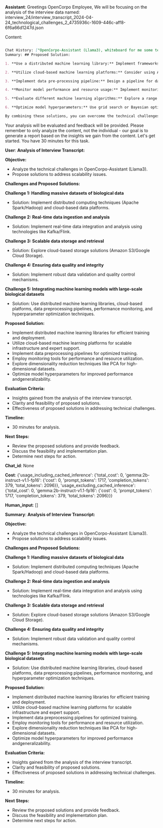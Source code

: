 **Assistant**: Greetings OpenCorpo Employee, We will be focusing on the analysis of the interview data named: interview_24/interview_transcript_2024-04-24_technological_challenges_2_4735936c-1609-446c-aff8-6f6a66d1247d.json 


 Content: 

 ```md

 Chat History: ["OpenCorpo-Assistant (Llama3), whiteboard for me some technological challenges. Propose a solution for scalability issues. I will evaluate your answers and give my feedback, then propose a problem to you. You will answer and I will evaluate. Let's now begin. You have 30 minutes.", "Sounds great! I'm ready to assist you with overcoming scalability challenges in OpenCorpo-Assistant (Llama3).\n\n**Challenge 1: Handling massive datasets of biological data**\n\n* **Problem:** OpenCorpo-Assistant currently processes data from a variety of sources, including clinical trial databases and biological repositories. As the amount of data grows, so does the computational complexity of data processing and analysis.\n* **Solution:** Implement distributed computing techniques such as Apache Spark or Hadoop to parallelize data processing across multiple nodes in a cluster. Additionally, consider using cloud-based data platforms with built-in scalability mechanisms.\n\n**Challenge 2: Real-time data ingestion and analysis**\n\n* **Problem:** OpenCorpo-Assistant currently experiences latency during real-time data ingestion from various sources. This can delay the analysis process and impact research outcomes.\n* **Solution:** Implement real-time data integration and analysis using technologies like Apache Kafka or Apache Flink. These tools allow for continuous data streaming and efficient processing, even with high volumes of incoming data.\n\n**Challenge 3: Scalable data storage and retrieval**\n\n* **Problem:** OpenCorpo-Assistant currently uses a traditional file system for data storage, which may become inefficient as the dataset grows.\n* **Solution:** Explore cloud-based data storage solutions such as Amazon S3 or Google Cloud Storage. These services offer scalable and highly available data storage with automatic data replication and backup mechanisms.\n\n**Challenge 4: Ensuring data quality and integrity**\n\n* **Problem:** Data quality issues can arise during data ingestion or analysis, leading to biased results.\n* **Solution:** Implement robust data validation and quality control mechanisms using tools like Apache Picard or Biopython libraries. Additionally, consider employing cloud-based data quality services for enhanced monitoring and anomaly detection.", "Wow, you've proposed some fantastic solutions for the scalability challenges in OpenCorpo-Assistant (Llama3)! I'll evaluate your answers and provide feedback.\n\n**Challenge 1: Handling massive datasets of biological data**\n\nYour proposal to implement distributed computing techniques like Apache Spark or Hadoop is excellent. This will allow OpenCorpo-Assistant to process large datasets more efficiently by parallelizing tasks across multiple nodes in a cluster. Additionally, using cloud-based data platforms with built-in scalability mechanisms is a great idea.\n\n**Challenge 2: Real-time data ingestion and analysis**\n\nYour suggestion to implement real-time data integration and analysis using technologies like Apache Kafka or Apache Flink is spot on! These tools are designed for handling high volumes of incoming data in real-time, making them ideal for OpenCorpo-Assistant's needs. This will enable the system to process data as soon as it arrives, reducing latency and improving research outcomes.\n\n**Challenge 3: Scalable data storage and retrieval**\n\nYour proposal to explore cloud-based data storage solutions like Amazon S3 or Google Cloud Storage is a great idea. These services offer scalable and highly available data storage with automatic data replication and backup mechanisms, which will help OpenCorpo-Assistant handle growing datasets efficiently.\n\n**Challenge 4: Ensuring data quality and integrity**\n\nYour suggestion to implement robust data validation and quality control mechanisms using tools like Apache Picard or Biopython libraries is excellent. Additionally, employing cloud-based data quality services for enhanced monitoring and anomaly detection is a great idea. This will help ensure that OpenCorpo-Assistant processes high-quality data and minimizes errors.\n\nNow, it's my turn to propose a challenge!\n\n**Challenge 5: Integrating machine learning models with large-scale biological datasets**\n\nOpenCorpo-Assistant aims to integrate machine learning models with large-scale biological datasets to improve research outcomes. However, this integration poses significant technical challenges. How would you approach this problem?\n\nPlease provide your proposed solution(s) for this challenge!", '## Proposed Solution:\n\n1. **Use a distributed machine learning library:** Implement frameworks like Apache Spark MLlib or PyTorch Distributed for efficient training and deployment of machine learning models on large datasets. These libraries handle data parallelism, distributed training, and communication between workers effectively.\n\n2. **Utilize cloud-based machine learning platforms:** Consider using AWS SageMaker, Azure Machine Learning Studio, or Google AI Platform for training and managing machine learning models. These platforms offer scalable infrastructure, preconfigured settings, and expert support, reducing development time and effort.\n\n3. **Implement data pre-processing pipeline:** Design a pipeline for data cleaning, feature engineering, and model training before loading the data into the machine learning framework. This can optimize the training process and improve model performance.\n\n4. **Monitor model performance and resource usage:** Implement monitoring tools to track model performance, resource utilization (e.g., CPU, memory), and system health. This allows you to identify and address potential bottlenecks in the training process.\n\n5. **Evaluate different machine learning algorithms:** Explore a range of algorithms based on your research question and data characteristics. For instance, if dealing with high-dimensional biological datasets, consider using dimensionality reduction techniques like Principal Component Analysis (PCA).\n\n6. **Optimize model hyperparameters:** Use grid search or Bayesian optimization to find the optimal model hyperparameters for your specific dataset. This further improves model performance andgeneralizability.\n\nBy combining these solutions, you can overcome the technical challenges associated with integrating machine learning models with large-scale biological datasets.'] 
 Summary: ## Proposed Solution:

1. **Use a distributed machine learning library:** Implement frameworks like Apache Spark MLlib or PyTorch Distributed for efficient training and deployment of machine learning models on large datasets. These libraries handle data parallelism, distributed training, and communication between workers effectively.

2. **Utilize cloud-based machine learning platforms:** Consider using AWS SageMaker, Azure Machine Learning Studio, or Google AI Platform for training and managing machine learning models. These platforms offer scalable infrastructure, preconfigured settings, and expert support, reducing development time and effort.

3. **Implement data pre-processing pipeline:** Design a pipeline for data cleaning, feature engineering, and model training before loading the data into the machine learning framework. This can optimize the training process and improve model performance.

4. **Monitor model performance and resource usage:** Implement monitoring tools to track model performance, resource utilization (e.g., CPU, memory), and system health. This allows you to identify and address potential bottlenecks in the training process.

5. **Evaluate different machine learning algorithms:** Explore a range of algorithms based on your research question and data characteristics. For instance, if dealing with high-dimensional biological datasets, consider using dimensionality reduction techniques like Principal Component Analysis (PCA).

6. **Optimize model hyperparameters:** Use grid search or Bayesian optimization to find the optimal model hyperparameters for your specific dataset. This further improves model performance andgeneralizability.

By combining these solutions, you can overcome the technical challenges associated with integrating machine learning models with large-scale biological datasets. 
``` 


 Your analysis will be evaluated and feedback will be provided. Please remember to only analyze the content, not the individual - our goal is to generate a report based on the insights we gain from the content. Let's get started. You have 30 minutes for this task.

**User**: **Analysis of Interview Transcript:**

**Objective:**
- Analyze the technical challenges in OpenCorpo-Assistant (Llama3).
- Propose solutions to address scalability issues.

**Challenges and Proposed Solutions:**

**Challenge 1: Handling massive datasets of biological data**
- Solution: Implement distributed computing techniques (Apache Spark/Hadoop) and cloud-based data platforms.

**Challenge 2: Real-time data ingestion and analysis**
- Solution: Implement real-time data integration and analysis using technologies like Kafka/Flink.

**Challenge 3: Scalable data storage and retrieval**
- Solution: Explore cloud-based storage solutions (Amazon S3/Google Cloud Storage).

**Challenge 4: Ensuring data quality and integrity**
- Solution: Implement robust data validation and quality control mechanisms.

**Challenge 5: Integrating machine learning models with large-scale biological datasets**
- Solution: Use distributed machine learning libraries, cloud-based platforms, data preprocessing pipelines, performance monitoring, and hyperparameter optimization techniques.

**Proposed Solution:**

- Implement distributed machine learning libraries for efficient training and deployment.
- Utilize cloud-based machine learning platforms for scalable infrastructure and expert support.
- Implement data preprocessing pipelines for optimized training.
- Employ monitoring tools for performance and resource utilization.
- Explore dimensionality reduction techniques like PCA for high-dimensional datasets.
- Optimize model hyperparameters for improved performance andgeneralizability.

**Evaluation Criteria:**

- Insights gained from the analysis of the interview transcript.
- Clarity and feasibility of proposed solutions.
- Effectiveness of proposed solutions in addressing technical challenges.

**Timeline:**

- 30 minutes for analysis.

**Next Steps:**

- Review the proposed solutions and provide feedback.
- Discuss the feasibility and implementation plan.
- Determine next steps for action.

**Chat_id**: None

**Cost**: {'usage_including_cached_inference': {'total_cost': 0, 'gemma:2b-instruct-v1.1-fp16': {'cost': 0, 'prompt_tokens': 1717, 'completion_tokens': 379, 'total_tokens': 2096}}, 'usage_excluding_cached_inference': {'total_cost': 0, 'gemma:2b-instruct-v1.1-fp16': {'cost': 0, 'prompt_tokens': 1717, 'completion_tokens': 379, 'total_tokens': 2096}}}

**Human_input**: []

**Summary**: **Analysis of Interview Transcript:**

**Objective:**
- Analyze the technical challenges in OpenCorpo-Assistant (Llama3).
- Propose solutions to address scalability issues.

**Challenges and Proposed Solutions:**

**Challenge 1: Handling massive datasets of biological data**
- Solution: Implement distributed computing techniques (Apache Spark/Hadoop) and cloud-based data platforms.

**Challenge 2: Real-time data ingestion and analysis**
- Solution: Implement real-time data integration and analysis using technologies like Kafka/Flink.

**Challenge 3: Scalable data storage and retrieval**
- Solution: Explore cloud-based storage solutions (Amazon S3/Google Cloud Storage).

**Challenge 4: Ensuring data quality and integrity**
- Solution: Implement robust data validation and quality control mechanisms.

**Challenge 5: Integrating machine learning models with large-scale biological datasets**
- Solution: Use distributed machine learning libraries, cloud-based platforms, data preprocessing pipelines, performance monitoring, and hyperparameter optimization techniques.

**Proposed Solution:**

- Implement distributed machine learning libraries for efficient training and deployment.
- Utilize cloud-based machine learning platforms for scalable infrastructure and expert support.
- Implement data preprocessing pipelines for optimized training.
- Employ monitoring tools for performance and resource utilization.
- Explore dimensionality reduction techniques like PCA for high-dimensional datasets.
- Optimize model hyperparameters for improved performance andgeneralizability.

**Evaluation Criteria:**

- Insights gained from the analysis of the interview transcript.
- Clarity and feasibility of proposed solutions.
- Effectiveness of proposed solutions in addressing technical challenges.

**Timeline:**

- 30 minutes for analysis.

**Next Steps:**

- Review the proposed solutions and provide feedback.
- Discuss the feasibility and implementation plan.
- Determine next steps for action.

